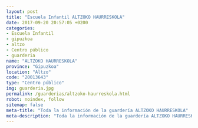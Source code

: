 ```yaml
---
layout: post
title: "Escuela Infantil ALTZOKO HAURRESKOLA"
date: 2017-09-20 20:57:05 +0200
categories:
- Escuela Infantil
- gipuzkoa
- altzo
- Centro público
- guarderia
name: "ALTZOKO HAURRESKOLA"
province: "Gipuzkoa"
location: "Altzo"
code: "20013643"
type: "Centro público"
img: guarderia.jpg
permalink: /guarderias/altzoko-haurreskola.html
robot: noindex, follow
sitemap: false
meta-title: "Toda la información de la guardería ALTZOKO HAURRESKOLA"
meta-description: "Toda la información de la guardería ALTZOKO HAURRESKOLA"
---
```

